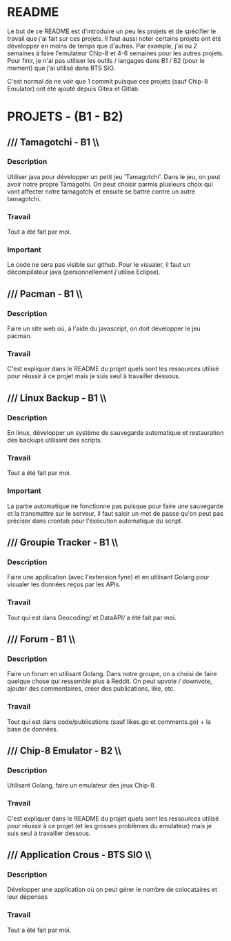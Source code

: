 # README
Le but de ce README est d'introduire un peu les projets et de spécifier le travail que j'ai fait sur ces projets. Il faut aussi noter certains projets ont été développer en moins de temps que d'autres. Par example, j'ai eu 2 semaines à faire l'emulateur Chip-8 et 4-6 semaines pour les autres projets. Pour finir, je n'ai pas utiliser les outils / langages dans B1 / B2 (pour le moment) que j'ai utilisé dans BTS SIO.

C'est normal de ne voir que 1 commit puisque ces projets (sauf Chip-8 Emulator) ont été ajouté depuis Gitea et Gitlab.

# PROJETS - (B1 - B2)
## /// Tamagotchi - B1 \\\ 
### Description
Utiliser java pour développer un petit jeu 'Tamagotchi'. Dans le jeu, on peut avoir notre propre Tamagothi. On peut choisir parmis plusieurs choix qui vont affecter notre tamagotchi et ensuite se battre contre un autre tamagotchi.
### Travail
Tout a été fait par moi.
### Important
Le code ne sera pas visible sur github. Pour le visualer, il faut un décompilateur java (personnellement j'utilise Eclipse).

## /// Pacman - B1 \\\ 
### Description
Faire un site web où, à l'aide du javascript, on doit développer le jeu pacman.
### Travail
C'est expliquer dans le README du projet quels sont les ressources utilisé pour réussir à ce projet mais je suis seul à travailler dessous.

## /// Linux Backup - B1 \\\ 
### Description
En linux, développer un système de sauvegarde automatique et restauration des backups utilisant des scripts.
### Travail
Tout a été fait par moi.
### Important
La partie automatique ne fonctionne pas puisque pour faire une sauvegarde et la transmattre sur le serveur, il faut saisir un mot de passe qu'on peut pas préciser dans crontab pour l'éxécution automatique du script.

## /// Groupie Tracker - B1 \\\ 
### Description
Faire une application (avec l'extension fyne) et en utilisant Golang pour visualer les données reçus par les APIs.
### Travail
Tout qui est dans Geocoding/ et DataAPI/ a été fait par moi.

## /// Forum - B1 \\\ 
### Description
Faire un forum en utilisant Golang. Dans notre groupe, on a choisi de faire quelque chose qui ressemble plus à Reddit. On peut upvote / downvote, ajouter des commentaires, créer des publications, like, etc.
### Travail
Tout qui est dans code/publications (sauf likes.go et comments.go) + la base de données.

## /// Chip-8 Emulator - B2 \\\ 
### Description
Utilisant Golang, faire un emulateur des jeux Chip-8.
### Travail
C'est expliquer dans le README du projet quels sont les ressources utilisé pour réussir à ce projet (et les grosses problèmes du emulateur) mais je suis seul à travailler dessous.

## /// Application Crous - BTS SIO \\\ 
### Description
Développer une application où on peut gérer le nombre de colocataires et leur dépenses
### Travail
Tout a été fait par moi.
